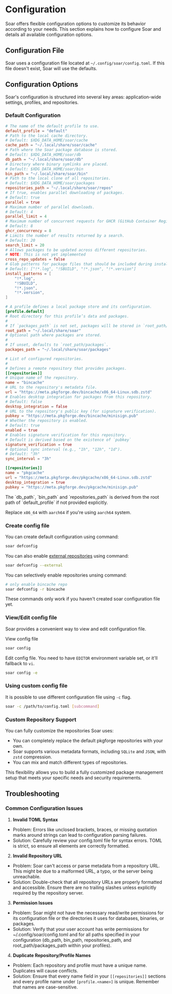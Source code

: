 # Configuration

Soar offers flexible configuration options to customize its behavior according to your needs. This section explains how to configure Soar and details all available configuration options.

## Configuration File

Soar uses a configuration file located at `~/.config/soar/config.toml`. If this file doesn't exist, Soar will use the defaults.

## Configuration Options

Soar's configuration is structured into several key areas: application-wide settings, profiles, and repositories.

### Default Configuration

```toml
# The name of the default profile to use.
default_profile = "default"
# Path to the local cache directory.
# Default: $XDG_DATA_HOME/soar/cache
cache_path = "~/.local/share/soar/cache"
# Path where the Soar package database is stored.
# Default: $XDG_DATA_HOME/soar/db
db_path = "~/.local/share/soar/db"
# Directory where binary symlinks are placed.
# Default: $XDG_DATA_HOME/soar/bin
bin_path = "~/.local/share/soar/bin"
# Path to the local clone of all repositories.
# Default: $XDG_DATA_HOME/soar/packages
repositories_path = "~/.local/share/soar/repos"
# If true, enables parallel downloading of packages.
# Default: true
parallel = true
# Maximum number of parallel downloads.
# Default: 4
parallel_limit = 4
# Maximum number of concurrent requests for GHCR (GitHub Container Registry).
# Default: 8
ghcr_concurrency = 8
# Limits the number of results returned by a search.
# Default: 20
search_limit = 20
# Allows packages to be updated across different repositories.
# NOTE: This is not yet implemented
cross_repo_updates = false
# Glob patterns for package files that should be included during install.
# Default: ["!*.log", "!SBUILD", "!*.json", "!*.version"]
install_patterns = [
    "!*.log",
    "!SBUILD",
    "!*.json",
    "!*.version",
]

# A profile defines a local package store and its configuration.
[profile.default]
# Root directory for this profile’s data and packages.
#
# If `packages_path` is not set, packages will be stored in `root_path/packages`.
root_path = "~/.local/share/soar"
# Optional path where packages are stored.
#
# If unset, defaults to `root_path/packages`.
packages_path = "~/.local/share/soar/packages"

# List of configured repositories.
#
# Defines a remote repository that provides packages.
[[repositories]]
# Unique name of the repository.
name = "bincache"
# URL to the repository's metadata file.
url = "https://meta.pkgforge.dev/bincache/x86_64-Linux.sdb.zstd"
# Enables desktop integration for packages from this repository.
# Default: false
desktop_integration = false
# URL to the repository's public key (for signature verification).
pubkey = "https://meta.pkgforge.dev/bincache/minisign.pub"
# Whether the repository is enabled.
# Default: true
enabled = true
# Enables signature verification for this repository.
# Default is derived based on the existence of `pubkey`
signature_verification = true
# Optional sync interval (e.g., "1h", "12h", "1d").
# Default: "3h"
sync_interval = "3h"

[[repositories]]
name = "pkgcache"
url = "https://meta.pkgforge.dev/pkgcache/x86_64-Linux.sdb.zstd"
desktop_integration = true
pubkey = "https://meta.pkgforge.dev/pkgcache/minisign.pub"
```

<div class="warning">
  The `db_path`, `bin_path` and `repositories_path` is derived from the root path of `default_profile` if not provided explicitly.

   Replace `x86_64` with `aarch64` if you're using `aarch64` system.
</div>

### Create config file

You can create default configuration using command:

```sh
soar defconfig
```

You can also enable [external repositories](https://docs.pkgforge.dev/repositories/external) using command:

```sh
soar defconfig --external
```

You can selectively enable repositories unsing command:

```sh
# only enable bincache repo
soar defconfig -r bincache
```

<div class="warning">
   These commands only work if you haven't created soar configuration file yet.
</div>

### View/Edit config file

Soar provides a convenient way to view and edit configuration file.

View config file
```sh
soar config
```

Edit config file. You need to have `EDITOR` environment variable set, or it'll fallback to `vi`.

```sh
soar config -e
```

### Using custom config file

It is possible to use different configuration file using `-c` flag.

```sh
soar -c /path/to/config.toml [subcommand]
```

### Custom Repository Support

You can fully customize the repositories Soar uses:

- You can completely replace the default pkgforge repositories with your own.
- Soar supports various metadata formats, including `SQLite` and `JSON`, with `zstd` compression.
- You can mix and match different types of repositories.

This flexibility allows you to build a fully customized package management setup that meets your specific needs and security requirements.
## Troubleshooting

### Common Configuration Issues
1. **Invalid TOML Syntax**
 - Problem: Errors like unclosed brackets, braces, or missing quotation marks around strings can lead to configuration parsing failures.
 - Solution: Carefully review your config.toml file for syntax errors. TOML is strict, so ensure all elements are correctly formatted.

2. **Invalid Repository URL**
 - Problem: Soar can't access or parse metadata from a repository URL. This might be due to a malformed URL, a typo, or the server being unreachable.
 - Solution: Double-check that all repository URLs are properly formatted and accessible. Ensure there are no trailing slashes unless explicitly required by the repository server.

3. **Permission Issues**
 - Problem: Soar might not have the necessary read/write permissions for its configuration file or the directories it uses for databases, binaries, or packages.
 - Solution: Verify that your user account has write permissions for ~/.config/soar/config.toml and for all paths specified in your configuration (db_path, bin_path, repositories_path, and root_path/packages_path within your profiles).

4. **Duplicate Repository/Profile Names**
 - Problem: Each repository and profile must have a unique name. Duplicates will cause conflicts.
 - Solution: Ensure that every name field in your `[[repositories]]` sections and every profile name under `[profile.<name>]` is unique. Remember that names are case-sensitive.
